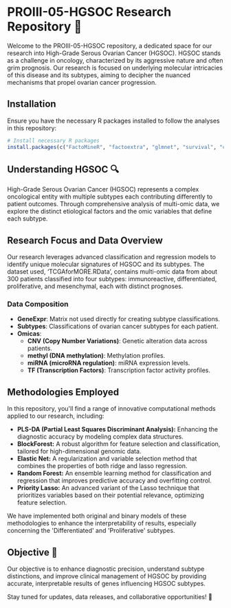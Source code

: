 # PROIII-05-HGSOC Research Repository 🔬

Welcome to the PROIII-05-HGSOC repository, a dedicated space for our research into High-Grade Serous Ovarian Cancer (HGSOC). HGSOC stands as a challenge in oncology, characterized by its aggressive nature and often grim prognosis. Our research is focused on underlying molecular intricacies of this disease and its subtypes, aiming to decipher the nuanced mechanisms that propel ovarian cancer progression.

## Installation

Ensure you have the necessary R packages installed to follow the analyses in this repository:

```R
# Install necessary R packages
install.packages(c("FactoMineR", "factoextra", "glmnet", "survival", "caret", "mixOmics", "blockForest", "dplyr","priorityLasso", "pROC", "ggplot2", "DescTools","randomForest", "stats", "pls"))
```

## Understanding HGSOC 🔍 

High-Grade Serous Ovarian Cancer (HGSOC) represents a complex oncological entity with multiple subtypes each contributing differently to patient outcomes. Through comprehensive analysis of multi-omic data, we explore the distinct etiological factors and the omic variables that define each subtype.

## Research Focus and Data Overview

Our research leverages advanced classification and regression models to identify unique molecular signatures of HGSOC and its subtypes. The dataset used, ‘TCGAforMORE.RData’, contains multi-omic data from about 300 patients classified into four subtypes: immunoreactive, differentiated, proliferative, and mesenchymal, each with distinct prognoses.

### Data Composition
- **GeneExpr**: Matrix not used directly for creating subtype classifications.
- **Subtypes**: Classifications of ovarian cancer subtypes for each patient.
- **Omicas**:
  - **CNV (Copy Number Variations)**: Genetic alteration data across patients.
  - **methyl (DNA methylation)**: Methylation profiles.
  - **miRNA (microRNA regulation)**: miRNA expression levels.
  - **TF (Transcription Factors)**: Transcription factor activity profiles.

## Methodologies Employed

In this repository, you'll find a range of innovative computational methods applied to our research, including:
- **PLS-DA (Partial Least Squares Discriminant Analysis):** Enhancing the diagnostic accuracy by modeling complex data structures.
- **BlockForest:** A robust algorithm for feature selection and classification, tailored for high-dimensional genomic data.
- **Elastic Net:** A regularization and variable selection method that combines the properties of both ridge and lasso regression.
- **Random Forest:** An ensemble learning method for classification and regression that improves predictive accuracy and overfitting control.
- **Priority Lasso:** An advanced variant of the Lasso technique that prioritizes variables based on their potential relevance, optimizing feature selection.

We have implemented both original and binary models of these methodologies to enhance the interpretability of results, especially concerning the 'Differentiated' and 'Proliferative' subtypes.

## Objective  🎯 

Our objective is to enhance diagnostic precision, understand subtype distinctions, and improve clinical management of HGSOC by providing accurate, interpretable results of genes influencing HGSOC subtypes.

Stay tuned for updates, data releases, and collaborative opportunities! 🌟


